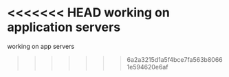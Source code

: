 <<<<<<< HEAD
working on application servers
=======
working on app servers
>>>>>>> 6a2a3215d1a5f4bce7fa563b80661e594620e6af
